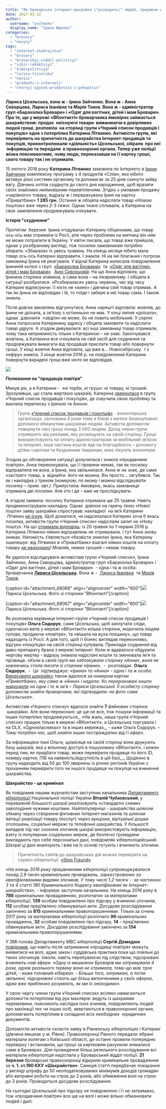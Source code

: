 ```yaml
---
title: "Як броварська інтернет-шахрайка \"розводить\" людей, продаючи неіснуючі товари"
date: 2017-03-22
author: 
  username: "yschenko"
  display_name: "Ірина Ющенко"
categories: 
  - "brovary"
  - "novyny"
tags: 
  - "internet-shahrajstvo"
  - "brovary"
  - "brovarskyj-viddil-politsiyi"
  - "vibir-redaktsiyi"
  - "kiberpolitsiya"
  - "larysa-tsiselska"
  - "novini"
  - "prodazhi-v-interneti"
  - "chornyj-spysok-prodavtsiv-i-pokuptsiv"
---
```


**Лариса Цісельська, вона ж - Ірина Зайченко. Вона ж - Анна Скворцова, Лариса Іванівна та Марія Токов. Вона ж - адміністратор груп «Барахолка Бровари» і «Одяг для вагітних, дітей і мам Бровари». Про те, що у мережі «ВКонтакті» броварчанка ймовірно займається шахрайством: продає  неіснуючі товари  виманюючи в довірливих людей гроші, розповіла  на сторінці групи «Чорний список продавців і покупців» одна з потерпілих Катерина Літвинко. Активісти групи, які перевіряють на причетність до шахрайства Інтернет-продавців та покупців, проконтролювали «діяльність» Цісельської, зібрали  про неї  інформацію та передали  в правоохоронні органи. Тепер уже поліції жінка пояснюватиме, чому люди, переказавши на її картку гроші, свого товару так і не отримали.**

15 лютого 2016 року **Катерина Літвинко** замовила по Інтернету в [Ірини Зайченко](http://vk.com/id223285233) комплексну програму з 4 продуктів «Слім», яка нібито активує різні системи організму та допомагає за 25 днів скинути зайву вагу. Дівчина хотіла схуднути до свого дня народження, щоб вразити своїх знайомих неймовірним перевтіленням. Згідно з умовами продажу «чарівного» товару, відразу ж і перерахувала Ірині на картку «Приватбанк» **1 285 грн**. Остання ж обіцяла надіслати товар «Новою поштою» вже через 2-3 тижні. Однак тижні спливали, а Катерина на своє замовлення продовжувала очікувати.

**Історія "схуднення"** 

Протягом  березня  Ірина «годувала» Катерину обіцянками, що товар ось-ось має отримати із Росії, але через проблеми на митниці він ніяк не може потрапити в Україну. У квітні писала, що товар вже прийшов, однак у розібраному вигляді, тож посилки замовникам потрібно збирати. «Збирала» їх увесь травень. На кінець місяця нібито мала товар ось-ось Катерині відправити. І зникла. Ні на які благання і погрози замовниці Ірина не реагувала. У відчаї Катерина написала повідомлення Ірининій колезі з груп  [«Барахолка Бровари»](http://vk.com/club67710780)  та  [«Одяг для вагітних, дітей і мам Бровари»](http://vk.com/club54564036)   [Анні Скворцовій](http://vk.com/id303836698). На що Анна відповіла, що Іринина сторінка зламана, а сама вона – на лікарняному. І обіцяла в ситуації розібратися. «Розбиралася» увесь червень, час від часу Катерині відписуючи: її ніхто не «кине» і дівчина свій товар отримає. А так як Ірина не відповідає і їй, то поїде і забере в неї товар сама. І також зникла.

Після довгих вмовлянь відгукнутися, Анна нарешті відповіла: мовляв, до Ірини не доїхала, а зв’язку з останньою не має. У кінці липня «доїхала», однак  дзвонити  «звідти» не може, бо не ловить мобільний. У серпні Анна попросила Катеринину адресу і обіцяла замовити та надіслати товар удруге. А згодом дивувалася: всі інші замовниці товар отримали, чому така неприємність тільки з Катериною – не знає. Закінчувався жовтень, а Катерина все очікувала на свій засіб для схуднення та продовжувала вимагати від продавців прислати товар або повернути гроші. У кінці жовтня Анна відповіла, що вже в… Новосибірську.  І з «ефіру» зникла. З кінця жовтня 2016 р. на повідомлення Катерини повернути вкрадені гроші вже ніхто не відповідав.

[![](https://mpz.brovary.org/wp-content/uploads/2017/03/Bezymyannyj-2.png)](https://mpz.brovary.org/wp-content/uploads/2017/03/Bezymyannyj-2.png)

**Полювання на "продавців повітря"** 

Минув рік, а в Катерини -  «ні торби, ні груш»: ні товару, ні грошей. Зрозумівши, що стала жертвою шахраїв, Катерина [звернулася](http://vk.com/wall-56644786_309136) в групу «Чорний список продавців і покупців», де озвучила свою проблему та виклала переписку з Іриною та Анною.

> Група [«Чорний список продавців і покупців»](http://vk.com/clubmalinku) - волонтерська організація, заснована 4 роки тому в Києві з метою безкоштовної допомоги обманутим шахраями людям. Активісти допомогли повернути свої гроші понад 3 000 людям. Дохід члени групи отримують від реклами, яку розміщують на своїй сторінці. Гроші використовують на оплату адміністраторам за мобільний зв’язок та Інтернет, інша частина коштів йде на благодійність – допомогу дітям-сиротам та бездомним тваринам, яких лікують волонтери.

Згодом до обговорення ситуації долучилася і зникла «продавчиня повітря». Анна переконувала, що її провини немає, так як посилку відправляла не вона, а Ірина, яка звільнилася. Анна ж не знає, де саме «застряг» товар, а  віднайти  його не можна. Він просто… загубився. Так як і накладна з треком (_номером, по якому і можна відслідкувати посилку – прим. авт.)._ Припустила: ймовірно, якась замовниця отримала дві посилки. Але хто і де – вже не прослідкувати.

А згодом заявила: посилку Катерина отримала ще 25 травня. Навіть продемонстрували накладну. Однак  дзвінок на гарячу лінію «Нової пошти» заяву шахрайки спростував: накладної  на ім’я Катерини  Літвінко [не існує](http://vk.com/wall-56644786_309136?z=photo-56644786_456256311%2Fwall-56644786_310137). Щоб дізнатися, чи надсилалася Катерині хоча б якась посилка, активісти групи «Чорний список» надіслали запит на «Нову пошту». На що [отримали відповідь](http://vk.com/wall-56644786_309136?z=photo-56644786_456256720%2Fwall-56644786_311338): із 20 травня по 1 червня 2016 р. Катерина Літвинко ніяких відправлень не отримувала. І тут Анна знову зникає. Натомість з’являється «безвісти зникла» Ірина, яка Катерину ошелешує: від Літвинко в «Приватбанк» взагалі ніяких коштів на оплату товару [не надходило](http://vk.com/wall-56644786_309136?z=photo-56644786_456256807%2Fwall-56644786_311444)! Мовляв, немає грошей – немає товару.

Як удалося відслідкувати активістам групи «Чорний список», Ірина Зайченко, Анна Скворцова, адміністратор груп «Барахолка Бровари» і «Одяг для вагітних, дітей і мам Бровари»  - одна і та ж особа: броварчанка **[Лариса Цісельська](http://vk.com/id3294546).** Вона ж -  [Лариса Іванівна](http://vk.com/weleda2013)  та [Марія Токов](http://vk.com/id258888732).

\[caption id="attachment\_68066" align="aligncenter" width="600"\][![](https://mpz.brovary.org/wp-content/uploads/2017/03/Larysa-TSiselska.jpg)](https://mpz.brovary.org/wp-content/uploads/2017/03/Larysa-TSiselska.jpg) Лариса Цісельська. Фото зі сторінки "ВКонтакті"\[/caption\]

\[caption id="attachment\_68067" align="aligncenter" width="600"\][![](https://mpz.brovary.org/wp-content/uploads/2017/03/TSyselska.jpg)](https://mpz.brovary.org/wp-content/uploads/2017/03/TSyselska.jpg) Лариса Цісельська. Фото зі сторінки "ВКонтакті"\[/caption\]

Як розповіла керівниця інтернет-групи «Чорний список продавців і покупців» **Ольга Сидорук**, саме Цісельська, щоб заплутати сліди, одночасно вела у мережі «ВКонтакті» кілька сторінок, морочила людям голови, продаючи «повітря», та «вішала на вуха локшину», що товар надходить із Росії. А для того, щоб її бізнес виглядав переконливо, відгуки «покупців» на своїй сторінці купувала. Приклади схуднення від диво-препарату брала з мережі Інтернет. Коли ж вдавалося обдурити чергову жертву - відразу знімала надіслані кошти та змінювала ім’я та прізвище. «_Коли в своїй групі ми заблокували сторінку «Анни», вона не ховаючись стала писати зі сторінки «Ірини»,_  -  розповідає  **Ольга Сидорук.**  \-  _Це  підтверджує: «Ірина» та «Анна» - одна і та ж особа. [Вирахувати шахрайку](http://vk.com/wall-56644786_309136?z=photo-56644786_456256209%2Fwall-56644786_309580)_ _також вдалося за номером картки «Приватбанк», яку сама ж «Анна» і надала. Усі перераховані кошти_ [_надходили_](http://vk.com/wall-56644786_309136?z=photo-56644786_456256867%2Fwall-56644786_311612) _на одне і те ж ім’я – Лариси Цісельської. Її особисту сторінку допомогли знайти броварчани, які підтвердили: на фото саме Цісельська»._

Активістам «Чорного списку» вдалося знайти **7** фейкових сторінок  шахрайки. Але вони переконані: це ще не все, тож пошуки інформації та інших потерпілих продовжуються_. «На жаль, наша група «Чорний список» працює тільки в мережі «ВКонтакті», а Цісельська торгувала і на OLX, «Однокласниках» та в інших мережах,_ - каже Ольга Сидорук. – _Тому потрібен час, щоб знайти інших постраждалих від її афер»._

За інформацією пані Ольги, щомісяця на своїй сторінці вони друкують базу шахраїв, яка у вільному доступі в пошуковику «ВКонтакті», і кожен перед тим, як придбати товар, може перевірити продавця по його ID, номеру картки, ПІБ на наявність/відсутність в цій базі_._ Щоденно в групу надходить від 50 до 100 звернень із різних регіонів України з проханням перевірити того чи іншого продавця чи покупця на вчинення шахрайства.

**Шахрайство - це кримінал**

Як повідомив нашим журналістам заступник начальника [Департаменту кіберполіції](http://www.facebook.com/cyberpoliceua/posts/444136919043810) Національної поліції України **Віталій Чубаєвський**, у переважній більшості шахраї реалізовують «стандартні схеми» заволодіння чужими коштами. Найпопулярніші - шахрайства шляхом обману через створення фіктивних Інтернет-магазинів та шляхом імітації реалізації товару (послуг) через аукціони, віртуальні дошки оголошень, соціальні мережі та телефонні шахрайства. У більшості випадків під час скоєння злочинів шахраї використовують інформацію, взяту із популярних соціальних мереж, де безпечні громадяни викладають про себе персональні дані, повідомляє кіберполіцейський. Шахраї ці дані аналізують і вже на їх основі готують і вчиняють злочини.

> Причетність сайтів до шахрайських дій можна перевіряти на сервісі кіберполіції  [«Stop Fraund»](http://www.cybercrime.gov.ua/pereviriti-informatsiyu).

«_На кінець 2016 року працівниками кіберполіції супроводжувалося понад 2,9 тисяч кримінальних проваджень, зареєстрованих за кваліфікованими видами злочинів. У тому числі 1,2 тисячі -  за частиною 3 та 4 статті 190 Кримінального Кодексу кваліфіковані як Інтернет-шахрайства»,_ - інформує заступник начальника. На кінець 2016 року в **788** кримінальних провадженнях, розпочатих за матеріалами кіберполіції, **139** особам повідомлено про підозру у вчиненні злочинів, **112** особам пред’явлено обвинувальні акти. Досудове розслідування закінчено за **815** кримінальними правопорушеннями. Тільки за січень 2017 року за матеріалами кіберполіції розпочато **96** кримінальних проваджень, **32** особам повідомлено про підозру, **14** – пред’явлено обвинувальні акти. Досудове розслідування закінчено за **134** кримінальними правопорушеннями.

У ЗМІ голова Департаменту МВС кіберполіції **Сергій Демедюк** [повідомив](http://www.segodnya.ua/criminal/v-internete-massovo-oruduyut-prodavcy-vozduha-kolichestvo-afer-vyroslo-792866.html), що навіть після затримання «продавці повітря» можуть виявитися на волі, адже закон і суддівська практика поки що лояльні до таких злочинців. Інколи, навіть перебуваючи під слідством, підозрювані вчиняють нові афери. _«Одну із мешканок Броварів ми затримували 4 рази, однак реального терміну вона не отримала, тому що має троє дітей,_ \- каже головний кіберкоп. - _Більше того, затримані, а потім звільнені, підозрювані стають ще більш витонченими у своїх аферах, адже вже приблизно розуміють, як ми їх знаходимо»._  

У свою чергу члени групи «Чорний список» всіляко намагаються допомогти потерпілим від рук махлярів: ведуть із шахраями перемовини, пояснюють наслідки їхніх вчинків, повідомляють людей про махінації тих чи інших осіб, звертаються в правоохоронні органи, допомагають потерпілим в складанні всіх необхідних  юридичних документів.

Допомогли активісти скласти заяву в Рівненську кіберполіцію і Катерині (дівчина мешкає у м. Рівне). Правоохоронці Рівного передали зібрані матеріали колегам з Київської області, де останні провели попередню перевірку і встановили, що гроші за картковим рахунком знімалися саме в Броварах. Для проведення більш ретельного розслідування всі матеріали кіберполіція надіслала у Броварський відділ поліції. **21 березня** броварські правоохоронці відкрили кримінальне провадження за **ч. 1. ст.190 ККУ «Шахрайство»**. Санкція статті передбачає покарання у вигляді штрафу до 50 неоподатковуваних мінімумів доходів громадян або виправні роботи на строк до 2 років, або обмеження волі на строк до 3 років. Проводиться досудове розслідування.

На сьогодні Цісельській про підозру не повідомлено і її не затримано, тож «продавчиня повітря» все ще на волі і може вільно обманювати людей і далі.

